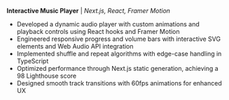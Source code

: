 **Interactive Music Player** | *Next.js, React, Framer Motion*

- Developed a dynamic audio player with custom animations and playback controls using React hooks and Framer Motion  
- Engineered responsive progress and volume bars with interactive SVG elements and Web Audio API integration  
- Implemented shuffle and repeat algorithms with edge-case handling in TypeScript  
- Optimized performance through Next.js static generation, achieving a 98 Lighthouse score  
- Designed smooth track transitions with 60fps animations for enhanced UX  
